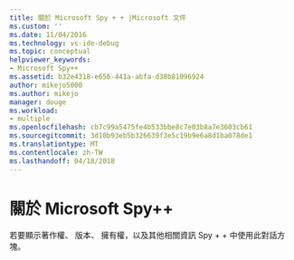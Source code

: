 ```yaml
---
title: 關於 Microsoft Spy + + |Microsoft 文件
ms.custom: ''
ms.date: 11/04/2016
ms.technology: vs-ide-debug
ms.topic: conceptual
helpviewer_keywords:
- Microsoft Spy++
ms.assetid: b32e4318-e656-441a-abfa-d38b81096924
author: mikejo5000
ms.author: mikejo
manager: douge
ms.workload:
- multiple
ms.openlocfilehash: cb7c99a5475fe4b533bbe8c7e03b8a7e3603cb61
ms.sourcegitcommit: 3d10b93eb5b326639f3e5c19b9e6a8d1ba078de1
ms.translationtype: MT
ms.contentlocale: zh-TW
ms.lasthandoff: 04/18/2018
---
```

# <a name="about-microsoft-spy"></a>關於 Microsoft Spy++
若要顯示著作權、 版本、 擁有權，以及其他相關資訊 Spy + + 中使用此對話方塊。